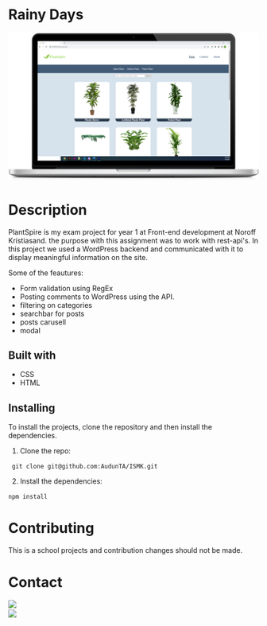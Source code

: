 # Rainy Days

![The PlantSpire homepage](https://github.com/AudunTA/PlantSpire_p/blob/master/images/plantSpire2_00000.png "Logo")



# Description
PlantSpire is my exam project for year 1 at Front-end development at Noroff Kristiasand. the purpose with this assignment was to work with rest-api's.
In this project we used a WordPress backend and communicated with it to display meaningful information on the site.

Some of the feautures:
* Form validation using RegEx
* Posting comments to WordPress using the API.
* filtering on categories
* searchbar for posts
* posts carusell
* modal

## Built with

* CSS
* HTML



## Installing

To install the projects, clone the repository and then install the dependencies.

1. Clone the repo:
 ```
  git clone git@github.com:AudunTA/ISMK.git
 ```
2. Install the dependencies:
```
npm install
```

# Contributing
This is a school projects and contribution changes should not be made.


# Contact

[![](https://img.shields.io/badge/GitHub-100000?style=for-the-badge&logo=github&logoColor=white)](https://github.com/AudunTA) <br />
[![](https://img.shields.io/badge/LinkedIn-0077B5?style=for-the-badge&logo=linkedin&logoColor=white)](https://www.linkedin.com/in/audun-thompson-anderssen-79b3b3222/)




